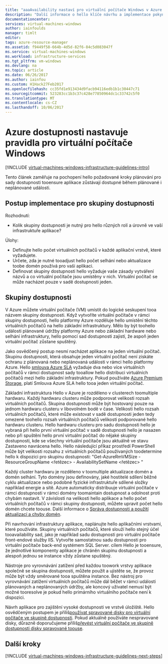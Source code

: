 ```yaml
---
title: "aaaAvailability nastaví pro virtuální počítače Windows v Azure | Microsoft Docs"
description: "Další informace o hello klíče návrhu a implementace pokyny pro nasazení sad dostupnosti ve službách infrastruktury Azure."
documentationcenter: 
services: virtual-machines-windows
author: iainfoulds
manager: timlt
editor: 
tags: azure-resource-manager
ms.assetid: f9449f58-664b-4d5d-82f6-84c5d083047f
ms.service: virtual-machines-windows
ms.workload: infrastructure-services
ms.tgt_pltfrm: vm-windows
ms.devlang: na
ms.topic: article
ms.date: 06/26/2017
ms.author: iainfou
ms.custom: H1Hack27Feb2017
ms.openlocfilehash: cc35fd1e913434d9facb94116edb1b1c30447c71
ms.sourcegitcommit: 523283cc1b3c37c428e77850964dc1c33742c5f0
ms.translationtype: MT
ms.contentlocale: cs-CZ
ms.lasthandoff: 10/06/2017
---
```

# <a name="azure-availability-sets-guidelines-for-windows-vms"></a>Azure dostupnosti nastavuje pravidla pro virtuální počítače Windows

[!INCLUDE [virtual-machines-windows-infrastructure-guidelines-intro](../../../includes/virtual-machines-windows-infrastructure-guidelines-intro.md)]

Tento článek zaměřuje na pochopení hello požadované kroky plánování pro sady dostupnosti tooensure aplikace zůstávají dostupné během plánované i neplánované události.

## <a name="implementation-guidelines-for-availability-sets"></a>Postup implementace pro skupiny dostupnosti
Rozhodnutí:

* Kolik skupiny dostupnosti je nutný pro hello různých rolí a úrovně ve vaší infrastruktuře aplikace?

Úlohy:

* Definujte hello počet virtuálních počítačů v každé aplikační vrstvě, které vyžadujete.
* Určete, zda je nutné tooadjust hello počet selhání nebo aktualizace toobe domén používá pro vaši aplikaci.
* Definovat skupiny dostupnosti hello vyžaduje vaše zásady vytváření názvů a co virtuální počítače jsou umístěny v nich. Virtuální počítač se může nacházet pouze v sadě dostupnosti jeden.

## <a name="availability-sets"></a>Skupiny dostupnosti
V Azure můžete virtuální počítače (VM) umístit do logické seskupení tooa názvem skupiny dostupnosti. Když vytvoříte virtuální počítače v rámci skupiny dostupnosti, hello platformy Azure rozděluje hello umístění těchto virtuálních počítačů na hello základní infrastruktury. Mělo by být toohello události plánované údržby platformy Azure nebo základní hardware nebo selhání infrastruktury, hello pomocí sad dostupnosti zajistí, že aspoň jeden virtuální počítač zůstane spuštěný.

Jako osvědčený postup nesmí nacházet aplikace na jeden virtuální počítač. Skupinu dostupnosti, která obsahuje jeden virtuální počítač není získáte ochranu z plánovaná nebo neplánovaná události v rámci hello platformy Azure. Hello [smlouva Azure SLA](https://azure.microsoft.com/support/legal/sla/virtual-machines) vyžaduje dva nebo více virtuálních počítačů v rámci dostupnost sady tooallow hello distribuci virtuálních počítačů mezi hello základní infrastruktury. Pokud používáte [Azure Premium Storage](../../storage/storage-premium-storage.md?toc=%2fazure%2fvirtual-machines%2flinux%2ftoc.json), platí Smlouva Azure SLA hello tooa jeden virtuální počítač.

Základní infrastruktura Hello v Azure je rozděleno v clusterech toomultiple hardwaru. Každý hardwaru clusteru může podporovat velikosti rozsah virtuálních počítačů. Skupina dostupnosti může být hostovaný pouze na jednom hardwaru clusteru v libovolném bodě v čase. Velikosti hello rozsah virtuálních počítačů, které může existovat v sadě dostupnosti jeden tedy omezené toohello rozsah virtuálních počítačů velikosti podporované hello hardwaru clusteru. Hello hardwaru clusteru pro sadu dostupnosti hello je vybraná při hello první virtuální počítač v sadě dostupnosti hello je nasazen nebo při spuštění hello první virtuální počítač do nějaké skupiny dostupnosti, kde se všechny virtuální počítače jsou aktuálně ve stavu Zastaveno navrácena hello. Hello následující příkaz prostředí PowerShell může být velikosti rozsahu z virtuálních počítačů používaných toodetermine hello k dispozici pro skupinu dostupnosti: "Get-AzureRmVMSize - ResourceGroupName \<řetězec\> - AvailabilitySetName \<řetězec\> "

Každý cluster hardwaru je rozděleno v toomultiple aktualizace domén a domén selhání. Tyto domény jsou definovány, jaké hostitelé sdílení běžné cyklu aktualizace nebo podobné fyzické infrastruktuře sdílené složky například energie a sítě. Azure automaticky distribuuje virtuální počítače v rámci dostupnosti v rámci domény toomaintain dostupnost a odolnost proti chybám nastavit. V závislosti na velikosti hello aplikace a hello počet virtuálních počítačů v rámci skupiny dostupnosti, můžete upravit počet hello domén chcete toouse. Další informace o [Správa dostupnosti a použití aktualizací a chyby domén](manage-availability.md).

Při navrhování infrastruktury aplikace, naplánujte hello aplikačními vrstvami, které používáte. Skupiny virtuálních počítačů, které slouží hello stejný účel tooavailability sad, jako je například sadu dostupnosti pro virtuální počítače front-endové služby IIS. Vytvořte samostatnou sadu dostupnosti pro virtuální počítače back-end systémem SQL Server. cílem Hello je tooensure, že jednotlivé komponenty aplikace je chráněn skupinu dostupnosti a alespoň jednou se instance vždy zůstane spuštěný.

Nástroje pro vyrovnávání zatížení před každou toowork vrstvy aplikace společně se skupina dostupnosti, můžete použít a ujistěte se, že provoz může být vždy směrované tooa spuštěna instance. Bez nástroj pro vyrovnávání zatížení virtuálních počítačů může dál běžet v rámci události plánovaných a neplánovaných údržby, ale koncový uživatel nemusí být možné tooresolve je pokud hello primárního virtuálního počítače není k dispozici.

Návrh aplikace pro zajištění vysoké dostupnosti ve vrstvě úložiště. Hello osvědčeným postupem je příliš[používat spravované disky pro virtuální počítače ve skupině dostupnosti](manage-availability.md#use-managed-disks-for-vms-in-an-availability-set). Pokud aktuálně používáte nespravované disky, důrazně doporučujeme příliš[převést virtuální počítače ve skupině dostupnosti disky spravované toouse](convert-unmanaged-to-managed-disks.md#convert-vms-in-an-availability-set).

## <a name="next-steps"></a>Další kroky
[!INCLUDE [virtual-machines-windows-infrastructure-guidelines-next-steps](../../../includes/virtual-machines-windows-infrastructure-guidelines-next-steps.md)]

